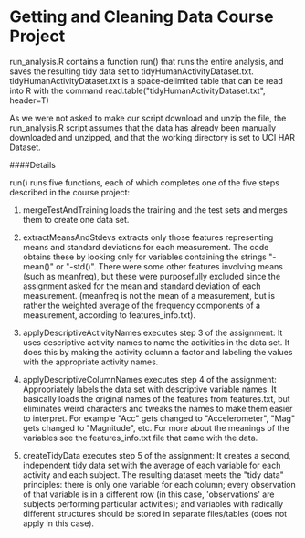 Getting and Cleaning Data Course Project
========

run_analysis.R contains a function run() that runs the entire analysis, and saves the resulting tidy data set to tidyHumanActivityDataset.txt. tidyHumanActivityDataset.txt is a space-delimited table that can be read into R with the command
read.table("tidyHumanActivityDataset.txt", header=T)

As we were not asked to make our script download and unzip the file, the run_analysis.R script assumes that the data has already been manually downloaded and unzipped, and that the working directory is set to UCI HAR Dataset.


####Details

run() runs five functions, each of which completes one of the five steps described in the course project:

1. mergeTestAndTraining loads the training and the test sets and merges them to create one data set.

2. extractMeansAndStdevs extracts only those features representing means and standard deviations for each measurement. The code obtains these by looking only for variables containing the strings "-mean()" or "-std()". There were some other features involving means (such as meanfreq), but these were purposefully excluded since the assignment asked for the mean and standard deviation of each measurement. (meanfreq is not the mean of a measurement, but is rather the weighted average of the frequency components of a measurement, according to features_info.txt).

3. applyDescriptiveActivityNames executes step 3 of the assignment: It uses descriptive activity names to name the activities in the data set. It does this by making the activity column a factor and labeling the values with the appropriate activity names.

4. applyDescriptiveColumnNames executes step 4 of the assignment: Appropriately labels the data set with descriptive variable names. It basically loads the original names of the features from features.txt, but eliminates weird characters and tweaks the names to make them easier to interpret. For example "Acc" gets changed to "Accelerometer", "Mag" gets changed to "Magnitude", etc. For more about the meanings of the variables see the features_info.txt file that came with the data.

5. createTidyData executes step 5 of the assignment: It creates a second, independent tidy data set with the average of each variable for each activity and each subject. The resulting dataset meets the "tidy data" principles: there is only one variable for each column; every observation of that variable is in a different row (in this case, 'observations' are subjects performing particular activities); and variables with radically different structures should be stored in separate files/tables (does not apply in this case).